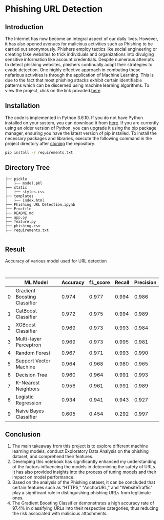 # Phishing URL Detection 





## Introduction
The Internet has now become an integral aspect of our daily lives. However, it has also opened avenues for malicious activities such as Phishing to be carried out anonymously. Phishers employ tactics like social engineering or creating fake websites to trick individuals and organizations into divulging sensitive information like account credentials. Despite numerous attempts to detect phishing websites, phishers continually adapt their strategies to evade detection. One highly effective approach in combating these nefarious activities is through the application of Machine Learning. This is due to the fact that most phishing attacks exhibit certain identifiable patterns which can be discerned using machine learning algorithms. To view the project, click on the link provided.[here]("/").


## Installation
The code is implemented in Python 3.6.10. If you do not have Python installed on your system, you can download it from [here](https://www.python.org/downloads/). If you are currently using an older version of Python, you can upgrade it using the pip package manager, ensuring you have the latest version of pip installed. To install the necessary packages and libraries, execute the following command in the project directory after [cloning](https://www.howtogeek.com/451360/how-to-clone-a-github-repository/) the repository:
```bash
pip install -r requirements.txt
```

## Directory Tree 
```
├── pickle
│   ├── model.pkl
├── static
│   ├── styles.css
├── templates
│   ├── index.html
├── Phishing URL Detection.ipynb
├── Procfile
├── README.md
├── app.py
├── feature.py
├── phishing.csv
├── requirements.txt


```



## Result

Accuracy of various model used for URL detection
<br>

<br>

||ML Model|	Accuracy|  	f1_score|	Recall|	Precision|
|---|---|---|---|---|---|
0|	Gradient Boosting Classifier|	0.974|	0.977|	0.994|	0.986|
1|	CatBoost Classifier|	        0.972|	0.975|	0.994|	0.989|
2|	XGBoost Classifier| 	        0.969|	0.973|	0.993|	0.984|
3|	Multi-layer Perceptron|	        0.969|	0.973|	0.995|	0.981|
4|	Random Forest|	                0.967|	0.971|	0.993|	0.990|
5|	Support Vector Machine|	        0.964|	0.968|	0.980|	0.965|
6|	Decision Tree|      	        0.960|	0.964|	0.991|	0.993|
7|	K-Nearest Neighbors|        	0.956|	0.961|	0.991|	0.989|
8|	Logistic Regression|        	0.934|	0.941|	0.943|	0.927|
9|	Naive Bayes Classifier|     	0.605|	0.454|	0.292|	0.997|






## Conclusion
1. The main takeaway from this project is to explore different machine learning models, conduct Exploratory Data Analysis on the phishing dataset, and comprehend their features.
2. Developing this notebook has significantly enhanced my understanding of the factors influencing the models in determining the safety of URLs. It has also provided insights into the process of tuning models and their impact on model performance.
3. Based on the analysis of the Phishing dataset, it can be concluded that certain features such as "HTTPS," "AnchorURL," and "WebsiteTraffic" play a significant role in distinguishing phishing URLs from legitimate ones.
4. The Gradient Boosting Classifier demonstrates a high accuracy rate of 97.4% in classifying URLs into their respective categories, thus reducing the risk associated with malicious attachments.
